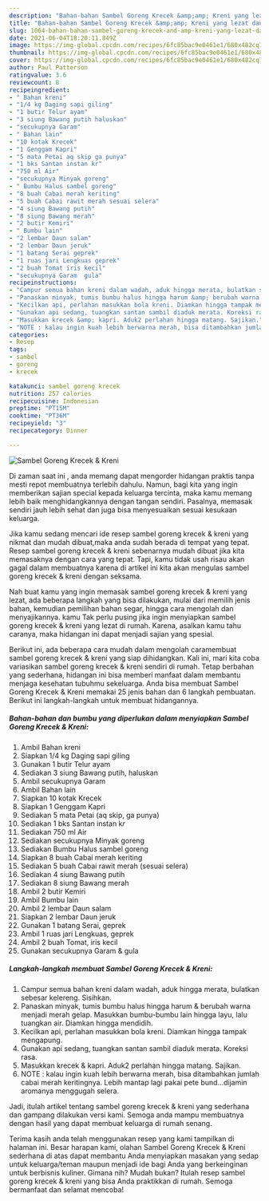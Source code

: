 ```yaml
---
description: "Bahan-bahan Sambel Goreng Krecek &amp;amp; Kreni yang lezat dan Mudah Dibuat"
title: "Bahan-bahan Sambel Goreng Krecek &amp;amp; Kreni yang lezat dan Mudah Dibuat"
slug: 1064-bahan-bahan-sambel-goreng-krecek-and-amp-kreni-yang-lezat-dan-mudah-dibuat
date: 2021-06-04T18:20:11.849Z
image: https://img-global.cpcdn.com/recipes/6fc85bac9e0461e1/680x482cq70/sambel-goreng-krecek-kreni-foto-resep-utama.jpg
thumbnail: https://img-global.cpcdn.com/recipes/6fc85bac9e0461e1/680x482cq70/sambel-goreng-krecek-kreni-foto-resep-utama.jpg
cover: https://img-global.cpcdn.com/recipes/6fc85bac9e0461e1/680x482cq70/sambel-goreng-krecek-kreni-foto-resep-utama.jpg
author: Paul Patterson
ratingvalue: 3.6
reviewcount: 8
recipeingredient:
- " Bahan kreni"
- "1/4 kg Daging sapi giling"
- "1 butir Telur ayam"
- "3 siung Bawang putih haluskan"
- "secukupnya Garam"
- " Bahan lain"
- "10 kotak Krecek"
- "1 Genggam Kapri"
- "5 mata Petai aq skip ga punya"
- "1 bks Santan instan kr"
- "750 ml Air"
- "secukupnya Minyak goreng"
- " Bumbu Halus sambel goreng"
- "8 buah Cabai merah keriting"
- "5 buah Cabai rawit merah sesuai selera"
- "4 siung Bawang putih"
- "8 siung Bawang merah"
- "2 butir Kemiri"
- " Bumbu lain"
- "2 lembar Daun salam"
- "2 lembar Daun jeruk"
- "1 batang Serai geprek"
- "1 ruas jari Lengkuas geprek"
- "2 buah Tomat iris kecil"
- "secukupnya Garam  gula"
recipeinstructions:
- "Campur semua bahan kreni dalam wadah, aduk hingga merata, bulatkan sebesar kelereng. Sisihkan."
- "Panaskan minyak, tumis bumbu halus hingga harum &amp; berubah warna menjadi merah gelap. Masukkan bumbu-bumbu lain hingga layu, lalu tuangkan air. Diamkan hingga mendidih."
- "Kecilkan api, perlahan masukkan bola kreni. Diamkan hingga tampak mengapung."
- "Gunakan api sedang, tuangkan santan sambil diaduk merata. Koreksi rasa."
- "Masukkan krecek &amp; kapri. Aduk2 perlahan hingga matang. Sajikan."
- "NOTE : kalau ingin kuah lebih berwarna merah, bisa ditambahkan jumlah cabai merah keritingnya. Lebih mantap lagi pakai pete bund...dijamin aromanya menggugah selera."
categories:
- Resep
tags:
- sambel
- goreng
- krecek

katakunci: sambel goreng krecek 
nutrition: 257 calories
recipecuisine: Indonesian
preptime: "PT15M"
cooktime: "PT36M"
recipeyield: "3"
recipecategory: Dinner

---
```



![Sambel Goreng Krecek &amp; Kreni](https://img-global.cpcdn.com/recipes/6fc85bac9e0461e1/680x482cq70/sambel-goreng-krecek-kreni-foto-resep-utama.jpg)

Di zaman  saat ini , anda memang dapat mengorder hidangan praktis tanpa mesti repot membuatnya terlebih dahulu. Namun, bagi kita yang ingin memberikan sajian special kepada keluarga tercinta, maka kamu memang lebih baik menghidangkannya dengan tangan sendiri. Pasalnya, memasak sendiri jauh lebih sehat dan juga bisa menyesuaikan sesuai kesukaan keluarga.

Jika kamu sedang mencari ide resep sambel goreng krecek &amp; kreni yang nikmat dan mudah dibuat,maka anda sudah berada di tempat yang tepat. Resep sambel goreng krecek &amp; kreni  sebenarnya mudah dibuat jika kita memasaknya dengan cara yang tepat. Tapi, kamu tidak usah risau akan gagal dalam membuatnya 
karena di artikel ini kita akan mengulas sambel goreng krecek &amp; kreni dengan seksama.  



Nah buat kamu yang ingin memasak sambel goreng krecek &amp; kreni yang lezat, ada beberapa langkah yang bisa dilakukan, mulai dari memilih jenis bahan, kemudian pemilihan bahan segar, hingga cara mengolah dan menyajikannya. kamu Tak perlu pusing jika ingin menyiapkan sambel goreng krecek &amp; kreni yang lezat di rumah. Karena, asalkan kamu  tahu caranya, maka hidangan ini dapat menjadi sajian yang spesial.

Berikut ini, ada beberapa cara mudah dalam mengolah caramembuat sambel goreng krecek &amp; kreni yang siap dihidangkan. Kali ini, mari kita coba variasikan sambel goreng krecek &amp; kreni sendiri di rumah. Tetap berbahan yang sederhana, hidangan ini bisa memberi manfaat dalam membantu menjaga kesehatan tubuhmu sekeluarga. Anda bisa membuat Sambel Goreng Krecek &amp; Kreni memakai 25 jenis bahan dan 6 langkah pembuatan. Berikut ini langkah-langkah untuk membuat hidangannya.

<!--inarticleads1-->

##### Bahan-bahan dan bumbu yang diperlukan dalam menyiapkan Sambel Goreng Krecek &amp; Kreni:

1. Ambil  Bahan kreni
1. Siapkan 1/4 kg Daging sapi giling
1. Gunakan 1 butir Telur ayam
1. Sediakan 3 siung Bawang putih, haluskan
1. Ambil secukupnya Garam
1. Ambil  Bahan lain
1. Siapkan 10 kotak Krecek
1. Siapkan 1 Genggam Kapri
1. Sediakan 5 mata Petai (aq skip, ga punya)
1. Sediakan 1 bks Santan instan k*r*
1. Sediakan 750 ml Air
1. Sediakan secukupnya Minyak goreng
1. Sediakan  Bumbu Halus sambel goreng
1. Siapkan 8 buah Cabai merah keriting
1. Sediakan 5 buah Cabai rawit merah (sesuai selera)
1. Sediakan 4 siung Bawang putih
1. Sediakan 8 siung Bawang merah
1. Ambil 2 butir Kemiri
1. Ambil  Bumbu lain
1. Ambil 2 lembar Daun salam
1. Siapkan 2 lembar Daun jeruk
1. Gunakan 1 batang Serai, geprek
1. Ambil 1 ruas jari Lengkuas, geprek
1. Ambil 2 buah Tomat, iris kecil
1. Gunakan secukupnya Garam &amp; gula




<!--inarticleads2-->

##### Langkah-langkah membuat Sambel Goreng Krecek &amp; Kreni:

1. Campur semua bahan kreni dalam wadah, aduk hingga merata, bulatkan sebesar kelereng. Sisihkan.
1. Panaskan minyak, tumis bumbu halus hingga harum &amp; berubah warna menjadi merah gelap. Masukkan bumbu-bumbu lain hingga layu, lalu tuangkan air. Diamkan hingga mendidih.
1. Kecilkan api, perlahan masukkan bola kreni. Diamkan hingga tampak mengapung.
1. Gunakan api sedang, tuangkan santan sambil diaduk merata. Koreksi rasa.
1. Masukkan krecek &amp; kapri. Aduk2 perlahan hingga matang. Sajikan.
1. NOTE : kalau ingin kuah lebih berwarna merah, bisa ditambahkan jumlah cabai merah keritingnya. Lebih mantap lagi pakai pete bund...dijamin aromanya menggugah selera.




Jadi, itulah artikel tentang  sambel goreng krecek &amp; kreni  yang sederhana dan gampang dilakukan versi kami. Semoga anda mampu membuatnya dengan hasil yang dapat membuat keluarga di rumah senang. 

Terima kasih anda telah menggunakan resep yang kami tampilkan di halaman ini. Besar harapan kami, olahan  Sambel Goreng Krecek &amp; Kreni sederhana di atas dapat membantu Anda menyiapkan masakan yang sedap untuk keluarga/teman maupun menjadi ide bagi Anda yang berkeinginan untuk berbisnis kuliner. Gimana nih? Mudah bukan? Itulah resep sambel goreng krecek &amp; kreni yang bisa Anda praktikkan di rumah. Semoga bermanfaat dan selamat mencoba!


